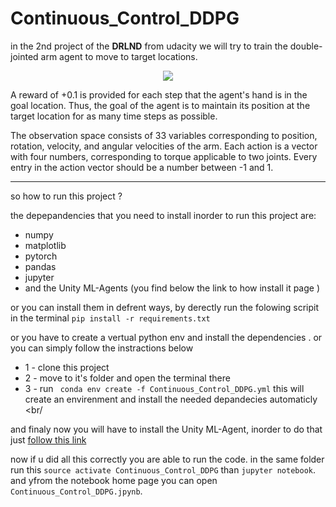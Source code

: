 # Continuous_Control_DDPG

in the 2nd project of the **DRLND** from udacity we will try to train the double-jointed arm agent to move to target locations.

<p align="center">
  <img src="https://video.udacity-data.com/topher/2018/June/5b1ea778_reacher/reacher.gif"/>
</p>

 A reward of +0.1 is provided for each step that the agent's hand is in the goal location. Thus, the goal of the agent is to maintain its position at the target location for as many time steps as possible.

The observation space consists of 33 variables corresponding to position, rotation, velocity, and angular velocities of the arm. Each action is a vector with four numbers, corresponding to torque applicable to two joints. Every entry in the action vector should be a number between -1 and 1.

---
so how to run this project ?

the depepandencies that you need to install inorder to run this project are:

  - numpy
  - matplotlib
  - pytorch
  - pandas
  - jupyter
  - and the Unity ML-Agents (you find below the link to how install it page ) 

or you can install them in defrent ways, by derectly run the folowing scripit in the terminal ` pip install -r requirements.txt `

or you have to create a vertual python env and  install the dependencies . or you can simply follow the instractions below
 - 1 - clone this project 
 - 2 - move to it's folder and open the terminal there 
 - 3 - run `  conda env create -f Continuous_Control_DDPG.yml ` this will create an envirenment and install the needed depandecies automaticly <br/


 and finaly now you will have to install the Unity ML-Agent, inorder to do that just [follow this link](https://github.com/Unity-Technologies/ml-agents/blob/master/docs/Installation.md) <br/>

now if u did all this correctly you are able to run the code. in the same folder run this ` source activate Continuous_Control_DDPG ` than `jupyter notebook`. and yfrom the notebook home page you can open `Continuous_Control_DDPG.jpynb`.

